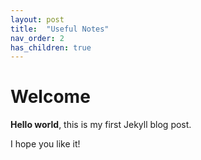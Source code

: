 ```yaml
---
layout: post
title:  "Useful Notes"
nav_order: 2
has_children: true
---
```


# Welcome

**Hello world**, this is my first Jekyll blog post.

I hope you like it!